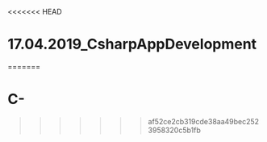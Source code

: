 <<<<<<< HEAD
# 17.04.2019_CsharpAppDevelopment
=======
# C-
>>>>>>> af52ce2cb319cde38aa49bec2523958320c5b1fb
